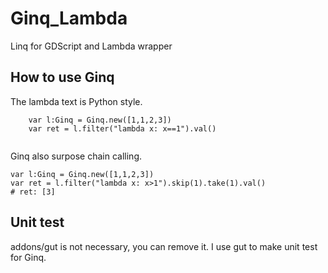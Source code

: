 # Ginq_Lambda
Linq for GDScript and Lambda wrapper

## How to use Ginq

The lambda text is Python style.

```
	var l:Ginq = Ginq.new([1,1,2,3])
	var ret = l.filter("lambda x: x==1").val()
  
```

Ginq also surpose chain calling.

```
var l:Ginq = Ginq.new([1,1,2,3])
var ret = l.filter("lambda x: x>1").skip(1).take(1).val()
# ret: [3]
```

## Unit test
addons/gut is not necessary, you can remove it.
I use gut to make unit test for Ginq.

